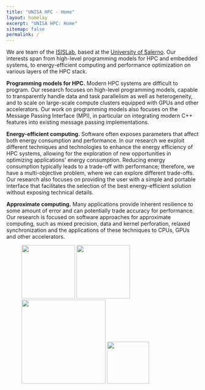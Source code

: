 ```yaml
---
title: "UNISA HPC - Home"
layout: homelay
excerpt: "UNISA HPC: Home"
sitemap: false
permalink: /
---
```


We are team of the [ISISLab](https://www.isislab.it/), based at the [University of Salerno](https://www.unisa.it).
Our interests span from high-level programming models for HPC and embedded systems, to energy-efficient computing and performance optimization on various layers of the HPC stack.

**Programming models for HPC.**
Modern HPC systems are difficult to program.
Our research focuses on high-level programming models, capable to transparently handle data and task parallelism as well as heterogeneity, and to scale on large-scale compute clusters equipped with GPUs and other accelerators.
Our work on programming models also focuses on the Message Passing Interface (MPI), in particular on integrating modern C++ features into existing message passing implementations. 

**Energy-efficient computing.**
Software often exposes parameters that affect both energy consumption and performance.
In our research we exploit different techniques and technologies to enhance the energy efficiency of HPC systems, allowing for the exploration of new opportunities in optimizing applications' energy consumption.
Reducing energy consumption typically leads to a trade-off with performance; therefore, we have a multi-objective problem, where we can explore different trade-offs.
Our research also focuses on providing the user with a simple and portable interface that facilitates the selection of the best energy-efficient solution without exposing technical details.

**Approximate computing.**
Many applications provide inherent resilience to some amount of error and can potentially trade accuracy for performance.
Our research is focused on software approaches for approximate computing, such as mixed precision, data and kernel perforation, relaxed synchronization and the applications of these techniques to CPUs, GPUs and other accelerators.


<figure class="fourth">
  <img src="{{ site.url }}{{ site.baseurl }}/images/logopic/logo_disalerno.png" style="width: 140px">
  <img src="{{ site.url }}{{ site.baseurl }}/images/logopic/logo_isislab.png" style="width: 140px">
  <img src="{{ site.url }}{{ site.baseurl }}/images/logopic/logo_eurohpc.png" style="width: 220px">
  <img src="{{ site.url }}{{ site.baseurl }}/images/logopic/logo_mur.png" style="width: 110px">
</figure>
